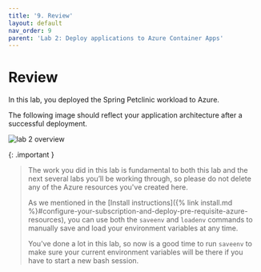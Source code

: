 ```yaml
---
title: '9. Review'
layout: default
nav_order: 9
parent: 'Lab 2: Deploy applications to Azure Container Apps'
---
```


# Review

In this lab, you deployed the Spring Petclinic workload to Azure.

The following image should reflect your application architecture after a successful deployment.

![lab 2 overview](../../images/acalab2.png)

{: .important }
> The work you did in this lab is fundamental to both this lab and the next several labs you’ll be working through, so please do not delete any of the Azure resources you've created here.
>
> As we mentioned in the [Install instructions]({% link install.md %}#configure-your-subscription-and-deploy-pre-requisite-azure-resources), you can use both the `saveenv` and `loadenv` commands to manually save and load your environment variables at any time.
>
>You've done a lot in this lab, so now is a good time to run `saveenv` to make sure your current environment variables will be there if you have to start a new bash session.  

